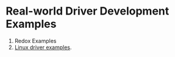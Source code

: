 # Real-world Driver Development Examples  

1. Redox Examples
2. [Linux driver examples](https://rust-for-linux.com/nvme-driver).  